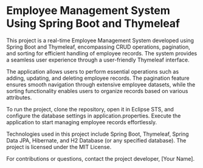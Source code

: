 #  Employee Management System Using Spring Boot and Thymeleaf
This project is a real-time Employee Management System developed using Spring Boot and Thymeleaf, encompassing CRUD operations, pagination, and sorting for efficient handling of employee records. The system provides a seamless user experience through a user-friendly Thymeleaf interface.

The application allows users to perform essential operations such as adding, updating, and deleting employee records. The pagination feature ensures smooth navigation through extensive employee datasets, while the sorting functionality enables users to organize records based on various attributes.

To run the project, clone the repository, open it in Eclipse STS, and configure the database settings in application.properties. Execute the application to start managing employee records effortlessly.

Technologies used in this project include Spring Boot, Thymeleaf, Spring Data JPA, Hibernate, and H2 Database (or any specified database). The project is licensed under the MIT License.

For contributions or questions, contact the project developer, [Your Name].
